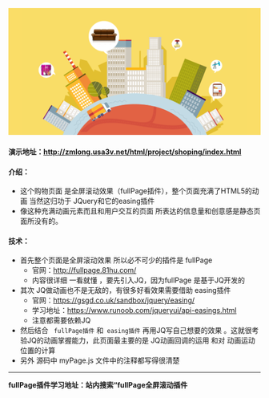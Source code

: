 ![](../../../image/project/article11.png)

#### 演示地址：http://zmlong.usa3v.net/html/project/shoping/index.html

#### 介绍：

- 这个购物页面 是全屏滚动效果（fullPage插件），整个页面充满了HTML5的动画 当然这归功于 JQuery和它的easing插件
- 像这种充满动画元素而且和用户交互的页面 所表达的信息量和创意感是静态页面所没有的。

#### 技术：

- 首先整个页面是全屏滚动效果 所以必不可少的插件是 fullPage 
  - 官网：http://fullpage.81hu.com/
  - 内容很详细 一看就懂 ，要先引入JQ，因为fullPage 是基于JQ开发的
- 其次 JQ做动画也不是无敌的，有很多好看效果需要借助 easing插件
  - 官网：https://gsgd.co.uk/sandbox/jquery/easing/
  - 学习地址：https://www.runoob.com/jqueryui/api-easings.html
  - 注意都需要依赖JQ
- 然后结合 ` fullPage插件` 和` easing插件` 再用JQ写自己想要的效果 。这就很考验JQ的动画掌握能力，此页面最主要的是 JQ动画回调的运用 和对 动画运动位置的计算
- 另外 源码中 myPage.js 文件中的注释都写得很清楚

****

**fullPage插件学习地址：站内搜索“fullPage全屏滚动插件**